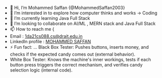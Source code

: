 - 👋 Hi, I’m Mohammed Saffan {@MohammedSaffan2003}
- 👀 I’m interested in to explore how computer thinks and works -> Coding
- 🌱 I’m currently learning Java Full Stack 
- 💞️ I’m looking to collaborate on AI/ML , MERN stack and Java Full Stack
- 📫 How to reach me {
-  Email : 1da21cs088.cs@drait.edu.in
-  LinkedIn profile : [MOHAMMED SAFFAN](https://www.linkedin.com/in/mohammed-saffan-620739230?utm_source=share&utm_campaign=share_via&utm_content=profile&utm_medium=android_app)
- ⚡ Fun fact: ... Black Box Tester: Pushes buttons, inserts money, and checks if the expected candy comes out (external behavior).
 -   White Box Tester: Knows the machine's inner workings, tests if each button press triggers the correct mechanism, and verifies candy selection logic (internal code).

<!---
MohammedSaffan2003/MohammedSaffan2003 is a ✨ special ✨ repository because its `README.md` (this file) appears on your GitHub profile.
You can click the Preview link to take a look at your changes.
--->
